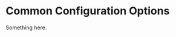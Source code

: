 [title]: # (Common Configuration Options)
[tags]: # (XXX)
[priority]: # (4942)
# Common Configuration Options
Something here.
